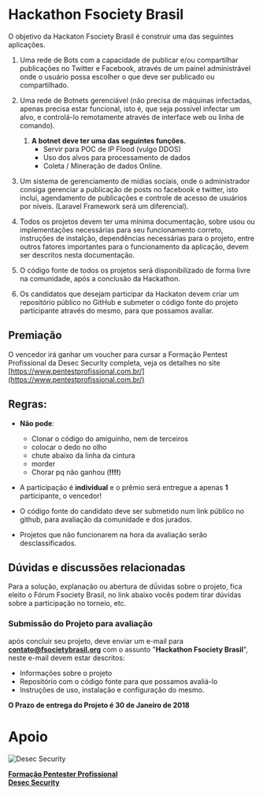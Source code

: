 # Hackathon Fsociety Brasil
O objetivo da Hackaton Fsociety Brasil é construir uma das seguintes aplicações.

1. Uma rede de Bots com a capacidade de publicar e/ou compartilhar publicações no Twitter e Facebook, através de um painel administrável onde o usuário possa escolher o que deve ser publicado ou compartilhado.

2. Uma rede de Botnets gerenciável (não precisa de máquinas infectadas, apenas precisa estar funcional, isto é, que seja possível infectar um alvo, e controlá-lo remotamente através de interface web ou linha de comando).
    1. **A botnet deve ter uma das seguintes funções.**
        - Servir para POC de IP Flood (vulgo DDOS)
        - Uso dos alvos para processamento de dados
        - Coleta / Mineração de dados Online.
        
3. Um sistema de gerenciamento de mídias sociais, onde o administrador consiga gerenciar a publicação de posts no facebook e twitter, isto inclui, agendamento de publicações e controle de acesso de usuários por níveis.
(Laravel Framework será um diferencial).

4. Todos os projetos devem ter uma mínima documentação, sobre usou ou implementações necessárias para seu funcionamento correto, instruções de instalção, dependências necessárias para o projeto, entre outros fatores importantes para o funcionamento da aplicação, devem ser descritos nesta documentação.

5. O código fonte de todos os projetos será disponibilizado de forma livre na comunidade, após a conclusão da Hackathon.

6. Os candidatos que desejam participar da Hackaton devem criar um repositório público no GitHub e submeter o código fonte do projeto participante através do mesmo, para que possamos avaliar.

## Premiação
O vencedor irá ganhar um voucher para cursar a Formação Pentest Profissional da Desec Security completa, veja os detalhes no site [https://www.pentestprofissional.com.br/](https://www.pentestprofissional.com.br/)

## Regras:
- **Não pode**: 
    - Clonar o código do amiguinho, nem de terceiros
    - colocar o dedo no olho
    - chute abaixo da linha da cintura
    - morder
    - Chorar pq não ganhou (**!!!!**)

- A participação é **individual** e o prêmio será entregue a apenas **1** participante, o vencedor!
- O código fonte do candidato deve ser submetido num link público no github, para avaliação da comunidade e dos jurados.
- Projetos que não funcionarem na hora da avaliação serão desclassificados.

## Dúvidas e discussões relacionadas
Para a solução, explanação ou abertura de dǘvidas sobre o projeto, fica eleito o Fórum Fsociety Brasil, no link abaixo vocês podem tirar dúvidas sobre a participação no torneio, etc.
### Submissão do Projeto para avaliação
 após concluir seu projeto, deve enviar um e-mail para **contato@fsocietybrasil.org** com o assunto "**Hackathon Fsociety Brasil**", neste e-mail devem estar descritos: 
 - Informações sobre o projeto
 - Repositório com o código fonte para que possamos avaliá-lo
 - Instruções de uso, instalação e configuração do mesmo.

 **O Prazo de entrega do Projeto é 30 de Janeiro de 2018**

# Apoio

![Desec Security](https://www.desec.com.br/wp-content/uploads/2016/07/logo_desec_180px_invert_top.png)

[**Formação Pentester Profissional**](https://www.pentestprofissional.com.br/)  
[**Desec Security**](https://www.desec.com.br/)

